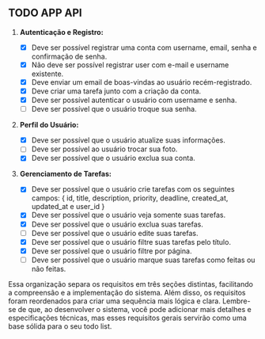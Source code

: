## TODO APP API

1. **Autenticação e Registro:**

   - [x] Deve ser possível registrar uma conta com username, email, senha e confirmação de senha.
   - [x] Não deve ser possível registrar user com e-mail e username existente.
   - [x] Deve enviar um email de boas-vindas ao usuário recém-registrado.
   - [x] Deve criar uma tarefa junto com a criação da conta.
   - [x] Deve ser possível autenticar o usuário com username e senha.
   - [ ] Deve ser possível que o usuário troque sua senha.

2. **Perfil do Usuário:**

   - [x] Deve ser possível que o usuário atualize suas informações.
   - [ ] Deve ser possível ao usuário trocar sua foto.
   - [x] Deve ser possível que o usuário exclua sua conta.

3. **Gerenciamento de Tarefas:**
   - [x] Deve ser possível que o usuário crie tarefas com os seguintes campos: {
         id, title, description, priority, deadline, created_at, updated_at e user_id
         }
   - [x] Deve ser possível que o usuário veja somente suas tarefas.
   - [x] Deve ser possível que o usuário exclua suas tarefas.
   - [ ] Deve ser possível que o usuário edite suas tarefas.
   - [x] Deve ser possível que o usuário filtre suas tarefas pelo título.
   - [x] Deve ser possível que o usuário filtre por página.
   - [ ] Deve ser possível que o usuário marque suas tarefas como feitas ou não feitas.

Essa organização separa os requisitos em três seções distintas, facilitando a compreensão e a implementação do sistema. Além disso, os requisitos foram reordenados para criar uma sequência mais lógica e clara. Lembre-se de que, ao desenvolver o sistema, você pode adicionar mais detalhes e especificações técnicas, mas esses requisitos gerais servirão como uma base sólida para o seu todo list.
